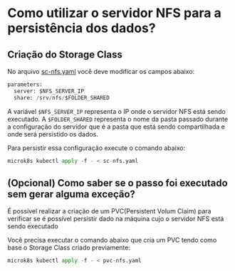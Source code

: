 # Como utilizar o servidor NFS para a persistência dos dados?

## Criação do Storage Class

No arquivo [sc-nfs.yaml](sc-nfs.yaml) você deve modificar os campos abaixo: 
```python
parameters:
  server: $NFS_SERVER_IP
  share: /srv/nfs/$FOLDER_SHARED
```

A variável `$NFS_SERVER_IP` representa o IP onde o servidor NFS está sendo executado. A `$FOLDER_SHARED` representa o nome da pasta passado durante a configuração do servidor que é a pasta que está sendo compartilhada e onde será persistido os dados.

Para persistir essa configuração execute o comando abaixo:

```python
microk8s kubectl apply -f - < sc-nfs.yaml
```

## (Opcional) Como saber se o passo foi executado sem gerar alguma exceção?

É possível realizar a criação de um PVC(Persistent Volum Claim) para verificar se é possível persistir dado na máquina cujo o servidor NFS está sendo executado

Você precisa executar o comando abaixo que cria um PVC tendo como base o Storage Class criado previamente:

```python
microk8s kubectl apply -f - < pvc-nfs.yaml
```